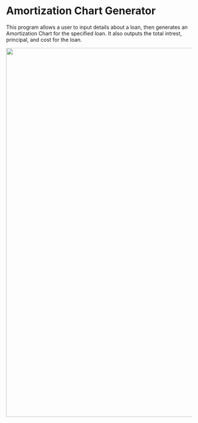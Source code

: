 # Amortization Chart Generator

This program allows a user to input details about a loan, then generates an Amortization Chart for the specified loan. It also outputs the total intrest, principal, and cost for the loan.
    
 <p align="center">
  <img width="637" height="1002" src="https://raw.githubusercontent.com/lukesanchez/Amortization_Chart_Generator/master/Amortization_Output_Example.png">
</p> 
